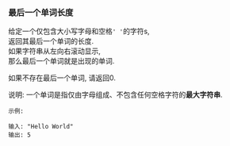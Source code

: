 
### 最后一个单词长度

给定一个仅包含大小写字母和空格``` ' ' ```的字符s, <br/>
返回其最后一个单词的长度. <br/>
如果字符串从左向右滚动显示, <br/>
那么最后一个单词就是出现的单词. <br/>

如果不存在最后一个单词, 请返回0. <br/>

说明: 一个单词是指仅由字母组成、不包含任何空格字符的**最大字符串**. <br/>
```
示例:

输入: "Hello World"
输出: 5
```